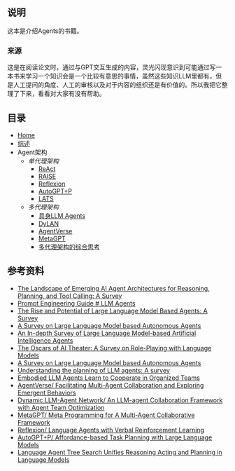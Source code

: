 ## 说明

这本是介绍Agents的书籍。

### 来源

这是在阅读论文时，通过与GPT交互生成的内容，灵光闪现意识到可能通过写一本书来学习一个知识会是一个比较有意思的事情，虽然这些知识LLM里都有，但是人工提问的角度、人工的审核以及对于内容的组织还是有价值的。所以我把它整理了下来，看看对大家有没有帮助。

## 目录

* [Home](/)
* [综述](综述.md)
* Agent架构
  * *单代理架构*
    * [ReAct](架构/单代理架构/ReAct.md)
    * [RAISE](架构/单代理架构/RAISE.md)
    * [Reflexion](架构/单代理架构/Reflexion.md)
    * [AutoGPT+P](架构/单代理架构/AutoGPT+P.md)
    * [LATS](架构/单代理架构/LATS.md)
  * *多代理架构*
    * [具身LLM Agents](<架构/多代理架构/具身LLM Agents.md>)
    * [DyLAN](架构/多代理架构/DyLAN.md)
    * [AgentVerse](架构/多代理架构/AgentVerse.md)
    * [MetaGPT](架构/多代理架构/MetaGPT.md)
    * [多代理架构的综合思考](架构/多代理架构/多代理架构的综合思考.md)


## 参考资料

- [The Landscape of Emerging AI Agent Architectures for Reasoning, Planning, and Tool Calling: A Survey](https://arxiv.org/abs/2404.11584)
- [Prompt Engineering Guide # LLM Agents](https://www.promptingguide.ai/research/llm-agents)
- [The Rise and Potential of Large Language Model Based Agents: A Survey](https://arxiv.org/abs/2309.07864)
- [A Survey on Large Language Model based Autonomous Agents](https://arxiv.org/abs/2308.11432)
- [An In-depth Survey of Large Language Model-based Artificial Intelligence Agents](https://arxiv.org/abs/2309.14365)
- [The Oscars of AI Theater: A Survey on Role-Playing with Language Models](https://arxiv.org/abs/2407.11484)
- [A Survey on Large Language Model based Autonomous Agents](https://arxiv.org/abs/2308.11432)
- [Understanding the planning of LLM agents: A survey](https://arxiv.org/abs/2402.02716)
- [Embodied LLM Agents Learn to Cooperate in Organized Teams](https://arxiv.org/abs/2403.12482)
- [AgentVerse/ Facilitating Multi-Agent Collaboration and Exploring Emergent Behaviors](https://arxiv.org/abs/2308.10848)
- [Dynamic LLM-Agent Network/ An LLM-agent Collaboration Framework with Agent Team Optimization](https://arxiv.org/abs/2310.02170)
- [MetaGPT/ Meta Programming for A Multi-Agent Collaborative Framework](https://arxiv.org/abs/2308.00352)
- [Reflexion/ Language Agents with Verbal Reinforcement Learning](https://arxiv.org/abs/2303.11366)
- [AutoGPT+P/ Affordance-based Task Planning with Large Language Models](https://arxiv.org/abs/2402.10778)
- [Language Agent Tree Search Unifies Reasoning Acting and Planning in Language Models](https://arxiv.org/abs/2310.04406)
